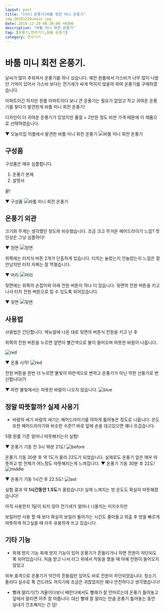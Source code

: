 ```yaml
---
layout: post
title: "[미니 온풍기]바툼 회전 미니 온풍기"
img:20191229/main.jpg
date: 2019-12-29 00:30:00 +0300
description: "바툼 미니 회전 온풍기"
tag: [온풍기,전자기기,원룸 온풍기]
category: 전자기기
---
```


# 바툼 미니 회전 온풍기.

날씨가 많이 추워져서 온풍기를 하나 샀습니다.
예전 원룸에서 가스비가 너무 많이 나왔던 기억이 있어서 가스비 보다는 전기세가 싸게 먹히지 않을까 하여 
온풍기를 구매하였습니다.

아파트이긴 하지만 원룸 아파트이다 보니 큰 온풍기는 필요가 없었고
작고 귀여운 온풍기를 찾다가 발견한게 바툼 미니 회전 온풍기!

디자인이 더 귀여운 온풍기가 있었지만 품절 + 2만원 정도 비싼 가격 때문에 이 제품으로 선택하였습니다.

▼ 오늘의집 어플에서 발견한 바툼 미니 회전 온풍기
![바툼 미니 회전 온풍기]({{site.url}}/assets/img/20191229/main.png)

## 구성품

구성품은 매우 심플합니다.

1. 온풍기 본체
2. 설명서

끝!

▼ 구성품
![바툼 미니 회전 온풍기]({{site.url}}/assets/img/20191229/goosung.png)

## 온풍기 외관

크기와 무게는 생각했던 정도와 비슷했습니다.
조금 크고 무거운 헤어드라이기 느낌?
첫 인상은 그냥 심플하다!

▼ 정면
![정면]({{site.url}}/assets/img/20191229/front.jpg)

위쪽에는 터치식 버튼 2개가 단촐하게 있습니다.
터치는 눌렀는지 안눌렀는지 느낌은 잘 안났지만 터치 자체는 잘 먹혔습니다.

▼ 머리
![머리]({{site.url}}/assets/img/20191229/head.jpg)

뒷면에는 위쪽의 손잡이와 아래 전원 버튼이 하나 더 있습니다.
뒷면의 전원 버튼을 키고 나서 터치 전원 버튼으로 킬 수 있도록 되어있습니다.

▼ 뒷면
![뒷면]({{site.url}}/assets/img/20191229/back.jpg)

## 사용법

사용법은 간단합니다. 
메뉴얼에 나온 대로 뒷면의 버튼식 전원을 키고 난 후

위쪽의 전원 버튼을 누르면 앞면이 빨간색으로 불이 들어오며 따뜻한 바람이 나옵니다.

![red]({{site.url}}/assets/img/20191229/manual.jpg)

▼ 온풍 시작!
![red]({{site.url}}/assets/img/20191229/red.jpg)

전원 버튼을 한번 더 누르면 불빛이 파란색으로 변하고 온풍기가 아닌 약한 선풍기로 변신합니다(?)

▼ 파란 불빛에서는 따뜻한 바람이 나오지 않습니다.
![blue]({{site.url}}/assets/img/20191229/blue.jpg)

## 정말 따뜻할까? 실제 사용기

 * 바람의 세기
 바람의 세기는 헤어드라이기를 약하게 틀어놓은 정도로 나옵니다.
 온도 또한 헤어드라이기와 비슷한 수준!?
 바로 앞에 손을 대고있으면 꽤나 뜨겁습니다.
 
 5평 원룸 기준 얼마나 따뜻해지는지 실험!
 
 ▼ 온풍기 기동 전 3시 16분 21도!
 ![before]({{site.url}}/assets/img/20191229/before.jpg)

 온풍기 기동 30분 후 약 1도가 올라 22도가 되었습니다.
 실제로도 온풍기 앞은 매우 따뜻하고 방 전체가 어느정도 따뜻해지는게 느껴집니다.
 ▼ 온풍기 기동 30분 후 22도!
 ![middle]({{site.url}}/assets/img/20191229/middle.jpg)
 
  ▼ 온풍기 기동 1시간 후 22.5도!
 ![last]({{site.url}}/assets/img/20191229/last.jpg)
 
 실험 결과 약 **1시간동안 1.5도**가 올랐습니다!
 실제 느껴지는 방 온도도 확실히 따뜻해졌습니다!
 
 아직 사용한지 1달이 되지 않아 전기세가 얼마나 나올지는 미지수지만
 
 보일러만 사용 할 때 보다 확실히 보일러 돌아가는 시간도 줄어들고 외출 후 방을 빠르게 따뜻하게 하고싶을 때
 아주 유용하게 쓰고 있습니다.
 
 

## 기타 기능

 * 화재 방지 기능
  화재 방지 기능이 있어 온풍기가 흔들리거나 하면 전원이 차단되도록 되어있습니다.
  처음 받고 나서 러그 위에서 작동을 했을 때 아예 전원이 들어오지 않았고
  
  외부 충격으로 온풍기가 약간의 흔들림만 있어도 바로 전원이 차단되었습니다.
  청소기 돌리다 실수로 툭 건드려도 꺼지기에 조금은 귀찮았지만 꽤나 안전하다고 생각했습니다!
  
 * 빨래 말리기(?)
  겨울이다보니 베란다에서도 빨래가 잘 안마르는데 온풍기 틀어놓고 앞에서 말리면
  아주 잘 마릅니다.
  대신 빨래 잘 말리는 만큼 온풍기 틀어놓는 동안 실내가 건조해지는 건 덤! 



  

  


